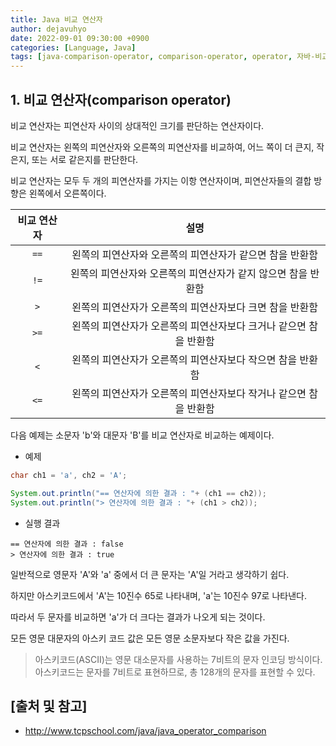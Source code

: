 ```yaml
---
title: Java 비교 연산자
author: dejavuhyo
date: 2022-09-01 09:30:00 +0900
categories: [Language, Java]
tags: [java-comparison-operator, comparison-operator, operator, 자바-비교-연산자, 비교-연산자, 연산자]
---
```


## 1. 비교 연산자(comparison operator)
비교 연산자는 피연산자 사이의 상대적인 크기를 판단하는 연산자이다.

비교 연산자는 왼쪽의 피연산자와 오른쪽의 피연산자를 비교하여, 어느 쪽이 더 큰지, 작은지, 또는 서로 같은지를 판단한다.

비교 연산자는 모두 두 개의 피연산자를 가지는 이항 연산자이며, 피연산자들의 결합 방향은 왼쪽에서 오른쪽이다.

| 비교 연산자 | 설명 |
|:-----:|:-----:|
| `==` | 왼쪽의 피연산자와 오른쪽의 피연산자가 같으면 참을 반환함 |
| `!=` | 왼쪽의 피연산자와 오른쪽의 피연산자가 같지 않으면 참을 반환함 |
| `>` | 왼쪽의 피연산자가 오른쪽의 피연산자보다 크면 참을 반환함 |
| `>=` | 왼쪽의 피연산자가 오른쪽의 피연산자보다 크거나 같으면 참을 반환함 |
| `<` | 왼쪽의 피연산자가 오른쪽의 피연산자보다 작으면 참을 반환함 |
| `<=` | 왼쪽의 피연산자가 오른쪽의 피연산자보다 작거나 같으면 참을 반환함 |

다음 예제는 소문자 'b'와 대문자 'B'를 비교 연산자로 비교하는 예제이다.

* 예제

```java
char ch1 = 'a', ch2 = 'A';

System.out.println("== 연산자에 의한 결과 : "+ (ch1 == ch2));
System.out.println("> 연산자에 의한 결과 : "+ (ch1 > ch2));
```

* 실행 결과

```text
== 연산자에 의한 결과 : false
> 연산자에 의한 결과 : true
```

일반적으로 영문자 'A'와 'a' 중에서 더 큰 문자는 'A'일 거라고 생각하기 쉽다.

하지만 아스키코드에서 'A'는 10진수 65로 나타내며, 'a'는 10진수 97로 나타낸다.

따라서 두 문자를 비교하면 'a'가 더 크다는 결과가 나오게 되는 것이다.

모든 영문 대문자의 아스키 코드 값은 모든 영문 소문자보다 작은 값을 가진다.

> 아스키코드(ASCII)는 영문 대소문자를 사용하는 7비트의 문자 인코딩 방식이다. 아스키코드는 문자를 7비트로 표현하므로, 총 128개의 문자를 표현할 수 있다.

## [출처 및 참고]
* <http://www.tcpschool.com/java/java_operator_comparison>
